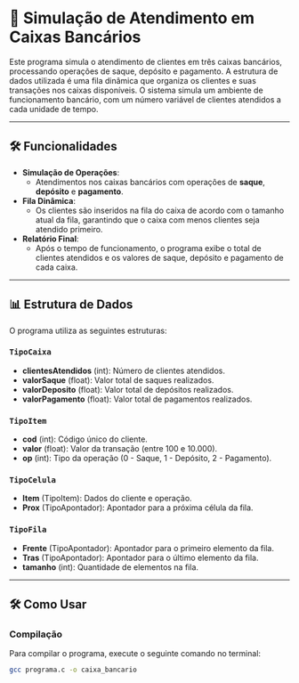# 🏦 Simulação de Atendimento em Caixas Bancários

Este programa simula o atendimento de clientes em três caixas bancários, processando operações de saque, depósito e pagamento. A estrutura de dados utilizada é uma fila dinâmica que organiza os clientes e suas transações nos caixas disponíveis. O sistema simula um ambiente de funcionamento bancário, com um número variável de clientes atendidos a cada unidade de tempo.

---

## 🛠️ Funcionalidades

- **Simulação de Operações**:
  - Atendimentos nos caixas bancários com operações de **saque**, **depósito** e **pagamento**.
- **Fila Dinâmica**:
  - Os clientes são inseridos na fila do caixa de acordo com o tamanho atual da fila, garantindo que o caixa com menos clientes seja atendido primeiro.
- **Relatório Final**:
  - Após o tempo de funcionamento, o programa exibe o total de clientes atendidos e os valores de saque, depósito e pagamento de cada caixa.

---

## 📊 Estrutura de Dados

O programa utiliza as seguintes estruturas:

### `TipoCaixa`
- **clientesAtendidos** (int): Número de clientes atendidos.
- **valorSaque** (float): Valor total de saques realizados.
- **valorDeposito** (float): Valor total de depósitos realizados.
- **valorPagamento** (float): Valor total de pagamentos realizados.

### `TipoItem`
- **cod** (int): Código único do cliente.
- **valor** (float): Valor da transação (entre 100 e 10.000).
- **op** (int): Tipo da operação (0 - Saque, 1 - Depósito, 2 - Pagamento).

### `TipoCelula`
- **Item** (TipoItem): Dados do cliente e operação.
- **Prox** (TipoApontador): Apontador para a próxima célula da fila.

### `TipoFila`
- **Frente** (TipoApontador): Apontador para o primeiro elemento da fila.
- **Tras** (TipoApontador): Apontador para o último elemento da fila.
- **tamanho** (int): Quantidade de elementos na fila.

---

## 🛠️ Como Usar

### Compilação
Para compilar o programa, execute o seguinte comando no terminal:

```bash
gcc programa.c -o caixa_bancario

